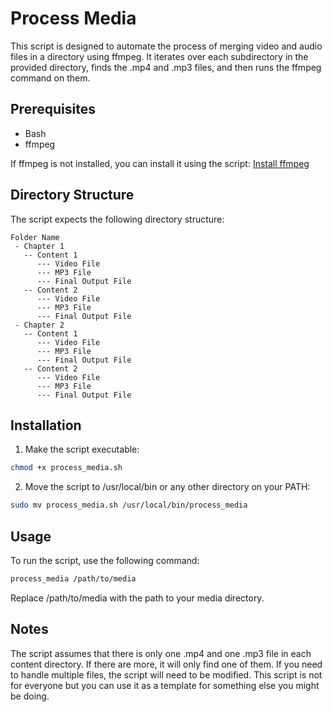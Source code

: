 # Process Media
This script is designed to automate the process of merging video and audio files in a directory using ffmpeg. It iterates over each subdirectory in the provided directory, finds the .mp4 and .mp3 files, and then runs the ffmpeg command on them.

## Prerequisites
- Bash
- ffmpeg

If ffmpeg is not installed, you can install it using the script:
[Install ffmpeg](https://github.com/deadmantfa/helpers/tree/main/mac/ffmpeg)

## Directory Structure
The script expects the following directory structure:
```
Folder Name
 - Chapter 1
   -- Content 1
      --- Video File
      --- MP3 File
      --- Final Output File
   -- Content 2
      --- Video File
      --- MP3 File
      --- Final Output File
 - Chapter 2
   -- Content 1
      --- Video File
      --- MP3 File
      --- Final Output File
   -- Content 2
      --- Video File
      --- MP3 File
      --- Final Output File
```

## Installation
1. Make the script executable:
```bash
chmod +x process_media.sh
```
2. Move the script to /usr/local/bin or any other directory on your PATH:
```bash
sudo mv process_media.sh /usr/local/bin/process_media
```

## Usage
To run the script, use the following command:
```bash
process_media /path/to/media
```

Replace /path/to/media with the path to your media directory.

## Notes
The script assumes that there is only one .mp4 and one .mp3 file in each content directory. If there are more, it will only find one of them. If you need to handle multiple files, the script will need to be modified.
This script is not for everyone but you can use it as a template for something else you might be doing.
